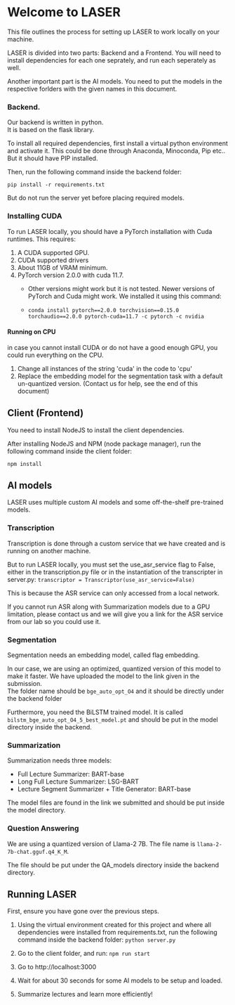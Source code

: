 # Welcome to LASER

This file outlines the process for setting up LASER to work locally on your machine.

LASER is divided into two parts: Backend and a Frontend.
You will need to install dependencies for each one seprately, and run each seperately as well.

Another important part is the AI models. You need to put the models in the respective forlders with the given names in this document.


### Backend.

Our backend is written in python.   
It is based on the flask library.  

To install all required dependencies, first install a virtual python environment and activate it. This could be done through Anaconda, Minoconda, Pip etc..
But it should have PIP installed.

Then, run the following command inside the backend folder:

`pip install -r requirements.txt`

But do not run the server yet before placing required models.

### Installing CUDA

To run LASER locally, you should have a PyTorch installation with Cuda runtimes. This requires:
1. A CUDA supported GPU.
2. CUDA supported drivers
3. About 11GB of VRAM minimum.
4. PyTorch version 2.0.0 with cuda 11.7.
    * Other versions might work but it is not tested. Newer versions of PyTorch and Cuda might work.
    We installed it using this command:

    * `conda install pytorch==2.0.0 torchvision==0.15.0 torchaudio==2.0.0 pytorch-cuda=11.7 -c pytorch -c nvidia
`

#### Running on CPU
in case you cannot install CUDA or do not have a good enough GPU, you could run everything on the CPU.
1. Change all instances of the string 'cuda' in the code to 'cpu'
2. Replace the embedding model for the segmentation task with a default un-quantized version. (Contact us for help, see the end of this document)

## Client (Frontend)

You need to install NodeJS to install the client dependencies.

After installing NodeJS and NPM (node package manager), run the following command inside the client folder:

`npm install`

## AI models

LASER uses multiple custom AI models and some off-the-shelf pre-trained models.

### Transcription

Transcription is done through a custom service that we have created and is running on another machine.  

But to run LASER locally, you must set the use_asr_service flag to False, either in the transcription.py file or in the instantiation of the transcripter in server.py:
`transcriptor = Transcriptor(use_asr_service=False)`

This is because the ASR service can only accessed from a local network. 

If you cannot run ASR along with Summarization models due to a GPU limitation, please contact us and we will give you a link for the ASR service from our lab so you could use it.

### Segmentation

Segmentation needs an embedding model, called flag embedding. 

In our case, we are using an optimized, quantized version of this model to make it faster. We have uploaded the model to the link given in the submission.  
The folder name should be `bge_auto_opt_O4` and it should be directly under the backend folder

Furthermore, you need the BiLSTM trained model. It is called `bilstm_bge_auto_opt_O4_5_best_model.pt` and should be put in the model directory inside the backend.

### Summarization

Summarization needs three models:  

- Full Lecture Summarizer: BART-base
- Long Full Lecture Summarizer: LSG-BART
- Lecture Segment Summarizer + Title Generator: BART-base

The model files are found in the link we submitted and should be put inside the model directory.


### Question Answering

We are using a quantized version of Llama-2 7B. The file name is `llama-2-7b-chat.gguf.q4_K_M`.

The file should be put under the QA_models directory inside the backend directory.



## Running LASER

First, ensure you have gone over the previous steps.

1. Using the virtual environment created for this project and where all dependencies were installed from requirements.txt, run the following command inside the backend folder:
`python server.py`

2. Go to the client folder, and run:
`npm run start`

3. Go to http://localhost:3000
4. Wait for about 30 seconds for some AI models to be setup and loaded.
5. Summarize lectures and learn more efficiently!




